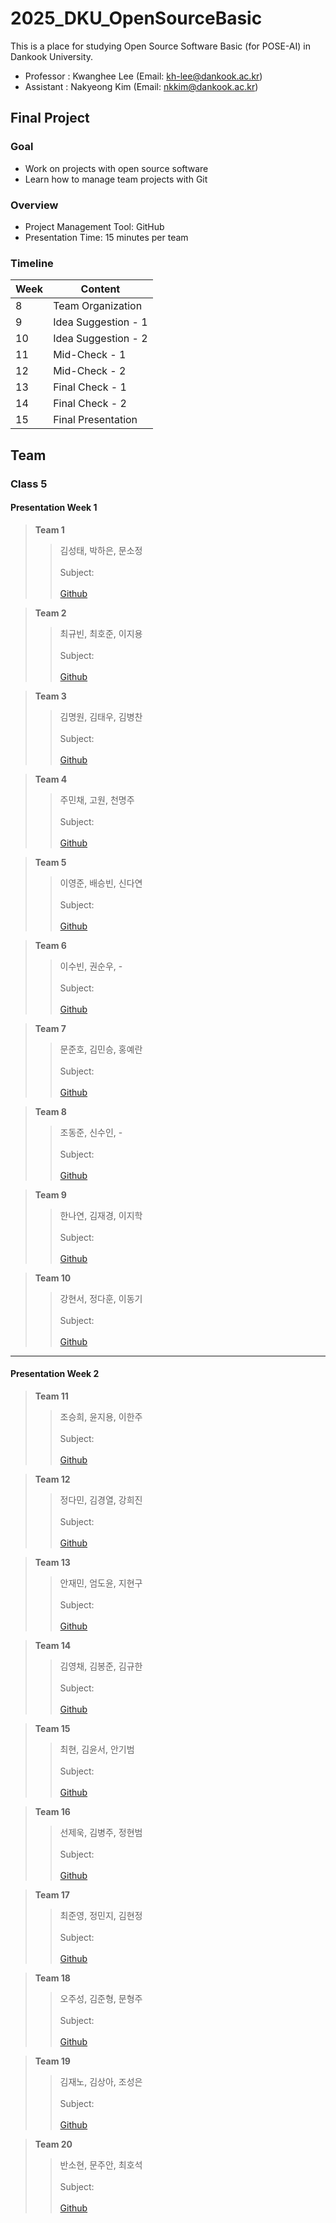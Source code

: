 # 2025_DKU_OpenSourceBasic

This is a place for studying Open Source Software Basic (for POSE-AI) in Dankook University.

- Professor : Kwanghee Lee (Email: kh-lee@dankook.ac.kr)
- Assistant : Nakyeong Kim (Email: nkkim@dankook.ac.kr)

## Final Project

### Goal
- Work on projects with open source software
- Learn how to manage team projects with Git

### Overview
- Project Management Tool: GitHub
- Presentation Time: 15 minutes per team

### Timeline
| Week | Content                       |
|------|-------------------------------|
| 8    | Team Organization   |
| 9    | Idea Suggestion - 1    |
| 10   | Idea Suggestion - 2    |
| 11   | Mid-Check - 1 |
| 12   | Mid-Check - 2 |
| 13   | Final Check - 1 |
| 14   | Final Check - 2 |
| 15   | Final Presentation |

## Team
### Class 5
#### Presentation Week 1  
> **Team 1**  
>> 김성태, 박하은, 문소정<br>  
>> Subject: <br>  
>> [Github](, "") <br>  

> **Team 2**  
>> 최규빈, 최호준, 이지용<br>  
>> Subject: <br>  
>> [Github](, "") <br>  

> **Team 3**  
>> 김명원, 김태우, 김병찬<br>  
>> Subject: <br>  
>> [Github](, "") <br>  

> **Team 4**  
>> 주민채, 고원, 천명주<br>  
>> Subject: <br>  
>> [Github](, "") <br>  

> **Team 5**  
>> 이영준, 배승빈, 신다연<br>  
>> Subject: <br>  
>> [Github](, "") <br>  

> **Team 6**  
>> 이수빈, 권순우, -<br>  
>> Subject: <br>  
>> [Github](, "") <br>  

> **Team 7**  
>> 문준호, 김민승, 홍예란<br>  
>> Subject: <br>  
>> [Github](, "") <br>  

> **Team 8**  
>> 조동준, 신수인, -<br>  
>> Subject: <br>  
>> [Github](, "") <br>  

> **Team 9**  
>> 한나연, 김재경, 이지학<br>  
>> Subject: <br>  
>> [Github](, "") <br>  

> **Team 10**  
>> 강현서, 정다훈, 이동기<br>  
>> Subject: <br>  
>> [Github](, "") <br>  
---

#### Presentation Week 2  
> **Team 11**  
>> 조승희, 윤지용, 이한주<br>  
>> Subject: <br>  
>> [Github](, "") <br>  

> **Team 12**  
>> 정다민, 김경열, 강희진<br>  
>> Subject: <br>  
>> [Github](, "") <br>  

> **Team 13**  
>> 안재민, 엄도윤, 지현구<br>  
>> Subject: <br>  
>> [Github](, "") <br>  

> **Team 14**  
>> 김영채, 김봉준, 김규한<br>  
>> Subject: <br>  
>> [Github](, "") <br>  

> **Team 15**  
>> 최현, 김윤서, 안기범<br>  
>> Subject: <br>  
>> [Github](, "") <br>  

> **Team 16**  
>> 선제욱, 김병주, 정현범<br>  
>> Subject: <br>  
>> [Github](, "") <br>  

> **Team 17**  
>> 최준영, 정민지, 김현정<br>  
>> Subject: <br>  
>> [Github](, "") <br>  

> **Team 18**  
>> 오주성, 김준형, 문형주<br>  
>> Subject: <br>  
>> [Github](, "") <br>  

> **Team 19**  
>> 김재노, 김상아, 조성은<br>  
>> Subject: <br>  
>> [Github](, "") <br>  

> **Team 20**  
>> 반소현, 문주안, 최호석<br>  
>> Subject: <br>  
>> [Github](, "") <br>
